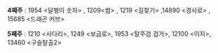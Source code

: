 ﻿**4째주** : 1954 <달팽이 숫자> , 1209<썸> , 1219 <길찾기> ,14890 <경사로> , 15685 <드래곤 커브>

**5째주** : 1210 <사다리>, 1249 <보급로>, 1953 <탈주검 검거>, 12100 <이지>, 13460 <구슬탈출2>
